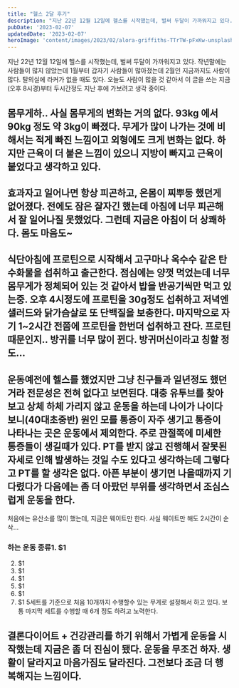 ```yaml
---
title: "헬스 2달 후기"
description: "지난 22년 12월 12일에 헬스를 시작했는데, 벌써 두달이 가까워지고 있다. 작년말에는 사람들이 많지 않았는데 1월부터 갑자기 사람들이 많아졌는데 2월인 지금까지도 사람이 많다. 탈의실에 라커가 없을 때도 있다. 오늘도 사람이 많을 것 같아서 이 글을 쓰는 지금(오후 8시경)부터 두시..."
pubDate: '2023-02-07'
updatedDate: '2023-02-07'
heroImage: 'content/images/2023/02/alora-griffiths-TTrTW-pFxKw-unsplash----1.jpeg'
---
```


지난 22년 12월 12일에 헬스를 시작했는데, 벌써 두달이 가까워지고 있다. 작년말에는 사람들이 많지 않았는데 1월부터 갑자기 사람들이 많아졌는데 2월인 지금까지도 사람이 많다. 탈의실에 라커가 없을 때도 있다. 오늘도 사람이 많을 것 같아서 이 글을 쓰는 지금(오후 8시경)부터 두시간정도 지난 후에 가보려고 생각 중이다.
## 몸무게하.. 사실 몸무게의 변화는 거의 없다. 93kg 에서 90kg 정도 약 3kg이 빠졌다. 무게가 많이 나가는 것에 비해서는 적게 빠진 느낌이고 외형에도 크게 변화는 없다. 하지만 근육이 더 붙은 느낌이 있으니 지방이 빠지고 근육이 붙었다고 생각하고 있다.
## 효과자고 일어나면 항상 피곤하고, 온몸이 찌뿌둥 했던게 없어졌다. 전에도 잠은 잘자긴 했는데 아침에 너무 피곤해서 잘 일어나질 못했었다. 그런데 지금은 아침이 더 상쾌하다. 몸도 마음도~
## 식단아침에 프로틴으로 시작해서 고구마나 옥수수 같은 탄수화물을 섭취하고 출근한다. 점심에는 양껏 먹었는데 너무 몸무게가 정체되어 있는 것 같아서 밥을 반공기씩만 먹고 있는중. 오후 4시정도에 프로틴을 30g정도 섭취하고 저녁엔 샐러드와 닭가슴살로 또 단백질을 보충한다. 마지막으로 자기 1~2시간 전쯤에 프로틴을 한번더 섭취하고 잔다. 프로틴 때문인지.. 방귀를 너무 많이 뀐다. 방귀머신이라고 칭할 정도...
## 운동예전에 헬스를 했었지만 그냥 친구들과 일년정도 했던 거라 전문성은 전혀 없다고 보면된다. 대충 유투브를 찾아보고 상체 하체 가리지 않고 운동을 하는데 나이가 나이다 보니(40대초중반) 원인 모를 통증이 자주 생기고 통증이 나타나는 곳은 운동에서 제외한다. 주로 관절쪽에 미세한 통증들이 생길때가 있다. PT를 받지 않고 진행해서 잘못된 자세로 인해 발생하는 것일 수도 있다고 생각하는데 그렇다고 PT를 할 생각은 없다. 아픈 부분이 생기면 나을때까지 기다렸다가 다음에는 좀 더 아팠던 부위를 생각하면서 조심스럽게 운동을 한다.
처음에는 유산소를 많이 했는데, 지금은 웨이트만 한다. 사실 웨이트만 해도 2시간이 순삭...
### 하는 운동 종류1. $1
2. $1
3. $1
4. $1
5. $1
6. $1
7. $1
5세트를 기준으로 처음 10개까지 수행할수 있는 무게로 설정해서 하고 있다. 보통 마지막 세트를 수행할 때 6개 정도 하려고 노력한다.
## 결론다이어트 + 건강관리를 하기 위해서 가볍게 운동을 시작했는데 지금은 좀 더 진심이 됐다. 운동을 무조건 하자. 생활이 달라지고 마음가짐도 달라진다. 그전보다 조금 더 행복해지는 느낌이다.